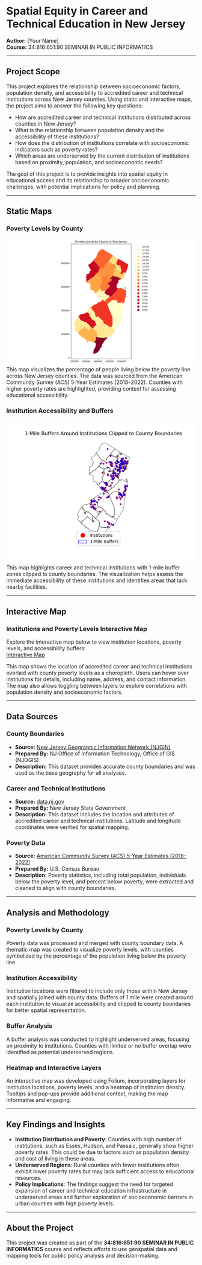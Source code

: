 # Spatial Equity in Career and Technical Education in New Jersey
**Author:** [Your Name]  
**Course:** 34:816:651:90 SEMINAR IN PUBLIC INFORMATICS  

---

## **Project Scope**  
This project explores the relationship between socioeconomic factors, population density, and accessibility to accredited career and technical institutions across New Jersey counties. Using static and interactive maps, the project aims to answer the following key questions:

- How are accredited career and technical institutions distributed across counties in New Jersey?  
- What is the relationship between population density and the accessibility of these institutions?  
- How does the distribution of institutions correlate with socioeconomic indicators such as poverty rates?  
- Which areas are underserved by the current distribution of institutions based on proximity, population, and socioeconomic needs?  

The goal of this project is to provide insights into spatial equity in educational access and its relationship to broader socioeconomic challenges, with potential implications for policy and planning.

---

## **Static Maps**  

### **Poverty Levels by County**  
![Poverty Levels by County](poverty_levels_by_county.png)  
This map visualizes the percentage of people living below the poverty line across New Jersey counties. The data was sourced from the American Community Survey (ACS) 5-Year Estimates (2018–2022). Counties with higher poverty rates are highlighted, providing context for assessing educational accessibility.  

### **Institution Accessibility and Buffers**  
![Institution Accessibility](institutions_with_buffers.png)  
This map highlights career and technical institutions with 1-mile buffer zones clipped to county boundaries. The visualization helps assess the immediate accessibility of these institutions and identifies areas that lack nearby facilities.

---

## **Interactive Map**  

### **Institutions and Poverty Levels Interactive Map**  
Explore the interactive map below to view institution locations, poverty levels, and accessibility buffers:  
[Interactive Map](interactive_map.html)  

This map shows the location of accredited career and technical institutions overlaid with county poverty levels as a choropleth. Users can hover over institutions for details, including name, address, and contact information. The map also allows toggling between layers to explore correlations with population density and socioeconomic factors.

---

## **Data Sources**  

### **County Boundaries**  
- **Source:** [New Jersey Geographic Information Network (NJGIN)](https://www.nj.gov/njgin/edata/boundaries/index.html)  
- **Prepared By:** NJ Office of Information Technology, Office of GIS (NJOGIS)  
- **Description:** This dataset provides accurate county boundaries and was used as the base geography for all analyses.  

### **Career and Technical Institutions**  
- **Source:** [data.nj.gov](https://data.nj.gov/)  
- **Prepared By:** New Jersey State Government  
- **Description:** This dataset includes the location and attributes of accredited career and technical institutions. Latitude and longitude coordinates were verified for spatial mapping.  

### **Poverty Data**  
- **Source:** [American Community Survey (ACS) 5-Year Estimates (2018–2022)](https://data.census.gov/table/ACSST5Y2022.S1701?q=Income%20and%20Poverty&g=040XX00US34$0500000)  
- **Prepared By:** U.S. Census Bureau  
- **Description:** Poverty statistics, including total population, individuals below the poverty level, and percent below poverty, were extracted and cleaned to align with county boundaries.  

---

## **Analysis and Methodology**  

### **Poverty Levels by County**  
Poverty data was processed and merged with county boundary data. A thematic map was created to visualize poverty levels, with counties symbolized by the percentage of the population living below the poverty line.  

### **Institution Accessibility**  
Institution locations were filtered to include only those within New Jersey and spatially joined with county data. Buffers of 1 mile were created around each institution to visualize accessibility and clipped to county boundaries for better spatial representation.  

### **Buffer Analysis**  
A buffer analysis was conducted to highlight underserved areas, focusing on proximity to institutions. Counties with limited or no buffer overlap were identified as potential underserved regions.  

### **Heatmap and Interactive Layers**  
An interactive map was developed using Folium, incorporating layers for institution locations, poverty levels, and a heatmap of institution density. Tooltips and pop-ups provide additional context, making the map informative and engaging.  

---

## **Key Findings and Insights**  

- **Institution Distribution and Poverty**: Counties with high number of institutions, such as Essex, Hudson, and Passaic, generally show higher poverty rates. This could be due to factors such as population density and cost of living in these areas.  
- **Underserved Regions**: Rural counties with fewer institutions often exhibit lower poverty rates but may lack sufficient access to educational resources.  
- **Policy Implications**: The findings suggest the need for targeted expansion of career and technical education infrastructure in underserved areas and further exploration of socioeconomic barriers in urban counties with high poverty levels.

---

## **About the Project**  
This project was created as part of the **34:816:651:90 SEMINAR IN PUBLIC INFORMATICS** course and reflects efforts to use geospatial data and mapping tools for public policy analysis and decision-making.

